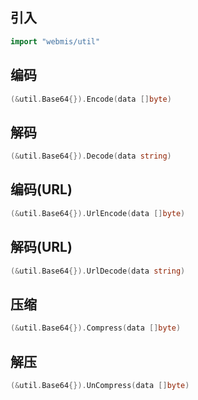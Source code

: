 ## 引入
```go
import "webmis/util"
```

## 编码
```go
(&util.Base64{}).Encode(data []byte)
```

## 解码
```go
(&util.Base64{}).Decode(data string)
```

## 编码(URL)
```go
(&util.Base64{}).UrlEncode(data []byte)
```

## 解码(URL)
```go
(&util.Base64{}).UrlDecode(data string)
```

## 压缩
```go
(&util.Base64{}).Compress(data []byte)
```

## 解压
```go
(&util.Base64{}).UnCompress(data []byte)
```
